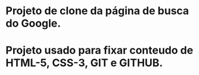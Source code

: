 # Projeto de clone da página de busca do Google.

# Projeto usado para fixar conteudo de HTML-5, CSS-3, GIT e GITHUB.